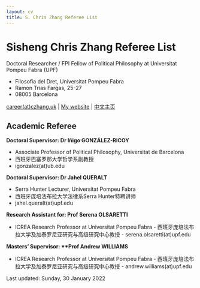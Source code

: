 ```yaml
---
layout: cv
title: S. Chris Zhang Referee List
---
```

# Sisheng Chris Zhang Referee List

Doctoral Researcher / FPI Fellow of Political Philosophy at Universitat Pompeu Fabra (UPF)

- Filosofia del Dret, Universitat Pompeu Fabra
- Ramon Trias Fargas, 25-27
- 08005 Barcelona

<div id="webaddress">
<a href="mailto:careerATczhang.uk">career(at)czhang.uk</a>
| <a href="http://czhang.uk">My website</a>
| <a href="http://sishengzhang.com">中文主页</a> 
</div>


## Academic Referee

__Doctoral Supervisor: Dr Iñigo GONZÁLEZ-RICOY__
- Associate Professor of Political Philosophy, Universitat de Barcelona 
- ⻄班⽛巴塞罗那⼤学哲学系副教授 
- igonzalez(at)ub.edu


__Doctoral Supervisor: Dr Jahel QUERALT__
- Serra Hunter Lecturer, Universitat Pompeu Fabra 
- ⻄班⽛庞培法布拉⼤学法律系Serra Hunter特聘讲师 
- jahel.queralt(at)upf.edu

__Research Assistant for: Prof Serena OLSARETTI__
- ICREA Research Professor at Universitat Pompeu Fabra - 西班牙庞培法布拉大学及加泰罗尼亚研究与高级研究中心教授 - serena.olsaretti(at)upf.edu

__Masters’ Supervisor: **Prof Andrew WILLIAMS__
- ICREA Research Professor at Universitat Pompeu Fabra - 西班牙庞培法布拉大学及加泰罗尼亚研究与高级研究中心教授 - andrew.williams(at)upf.edu 

Last updated: Sunday, 30 January 2022


